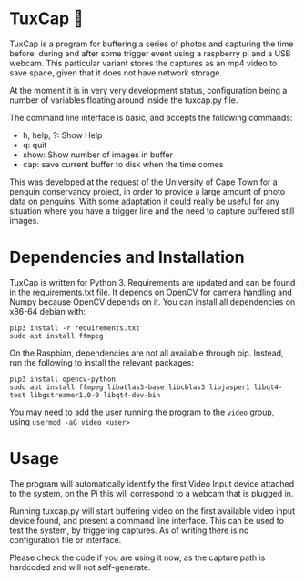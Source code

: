 # TuxCap 🐧

TuxCap is a program for buffering a series of photos and capturing the time
before, during and after some trigger event using a raspberry pi and a USB
webcam. This particular variant stores the captures as an mp4 video to save
space, given that it does not have network storage.

At the moment it is in very very development status, configuration being a
number of variables floating around inside the tuxcap.py file.

The command line interface is basic, and accepts the following commands:

* h, help, ?: Show Help
* q: quit
* show: Show number of images in buffer
* cap: save current buffer to disk when the time comes

This was developed at the request of the University of Cape Town for a penguin
conservancy project, in order to provide a large amount of photo data on
penguins. With some adaptation it could really be useful for any situation where
you have a trigger line and the need to capture buffered still images.

# Dependencies and Installation

TuxCap is written for Python 3. Requirements are updated and can be found in the
requirements.txt file. It depends on OpenCV for camera handling and Numpy
because OpenCV depends on it. You can install all dependencies on x86-64 debian
with:

```
pip3 install -r requirements.txt
sudo apt install ffmpeg
```

On the Raspbian, dependencies are not all available through pip. Instead, run
the following to install the relevant packages:

```
pip3 install opencv-python
sudo apt install ffmpeg libatlas3-base libcblas3 libjasper1 libqt4-test libgstreamer1.0-0 libqt4-dev-bin
```

You may need to add the user running the program to the `video` group, using
`usermod -aG video <user>`

# Usage

The program will automatically identify the first Video Input device attached to
the system, on the Pi this will correspond to a webcam that is plugged in.

Running tuxcap.py will start buffering video on the first available video input
device found, and present a command line interface. This can be used to test the
system, by triggering captures. As of writing there is no configuration file or
interface.

Please check the code if you are using it now, as the capture path is hardcoded
and will not self-generate.

